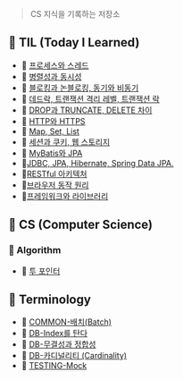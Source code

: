 > CS 지식을 기록하는 저장소 <p>


## 📌 TIL (Today I Learned)
- 🍪 [프로세스와 스레드](https://github.com/M1nKyu/CS-Studies/blob/main/TIL/%ED%94%84%EB%A1%9C%EC%84%B8%EC%8A%A4%EC%99%80%20%EC%8A%A4%EB%A0%88%EB%93%9C.md)
- 🍪 [병렬성과 동시성](https://github.com/M1nKyu/CS-Studies/blob/main/TIL/%EB%B3%91%EB%A0%AC%EC%84%B1(Parallelism)%EA%B3%BC%20%EB%8F%99%EC%8B%9C%EC%84%B1(Concurrency).md)
- 🍪 [블로킹과 논블로킹, 동기와 비동기](https://github.com/M1nKyu/CS-Studies/blob/main/00%20TIL/%EB%B8%94%EB%A1%9C%ED%82%B9%EA%B3%BC%20%EB%85%BC%EB%B8%94%EB%A1%9C%ED%82%B9%2C%20%EB%8F%99%EA%B8%B0%EC%99%80%20%EB%B9%84%EB%8F%99%EA%B8%B0.md)
- 🍪 [데드락, 트랜잭션 격리 레벨, 트랜잭션 락](https://github.com/M1nKyu/CS-Studies/blob/main/00%20TIL/%EB%8D%B0%EB%93%9C%EB%9D%BD%2C%20%ED%8A%B8%EB%9E%9C%EC%9E%AD%EC%85%98%20%EA%B2%A9%EB%A6%AC%20%EB%A0%88%EB%B2%A8%2C%20%ED%8A%B8%EB%9E%9C%EC%9E%AD%EC%85%98%20%EB%9D%BD%20%E2%98%85.md)
- 🍪 [DROP과 TRUNCATE, DELETE 차이](https://github.com/M1nKyu/CS-Studies/blob/main/00%20TIL/DROP%EA%B3%BC%20TRUNCATE%2C%20DELETE%20%EC%B0%A8%EC%9D%B4.md)
- 🍪 [HTTP와 HTTPS](https://github.com/M1nKyu/CS-Studies/blob/main/00%20TIL/HTTP%EC%99%80%20HTTPS.md)
- 🍪 [Map, Set, List](https://github.com/M1nKyu/CS-Studies/blob/main/00%20TIL/Map%2C%20Set%2C%20List.md)
- 🍪 [세션과 쿠키, 웹 스토리지](https://github.com/M1nKyu/CS-Studies/blob/main/00%20TIL/%EC%84%B8%EC%85%98%EA%B3%BC%20%EC%BF%A0%ED%82%A4%2C%20%EC%9B%B9%20%EC%8A%A4%ED%86%A0%EB%A6%AC%EC%A7%80.md)
- 🍪 [MyBatis와 JPA](https://github.com/M1nKyu/CS-Studies/blob/main/00%20TIL/MyBatis%EC%99%80%20JPA.md)
- 🍪[JDBC, JPA, Hibernate, Spring Data JPA.](https://github.com/M1nKyu/CS-Studies/blob/main/00%20TIL/JDBC%2C%20JPA%2C%20Hibernate%2C%20Spring%20Data%20JPA.md)
- 🍪[RESTful 아키텍처](https://github.com/M1nKyu/CS-Studies/blob/main/00%20TIL/RESTful%20%EC%95%84%ED%82%A4%ED%85%8D%EC%B2%98.md)
- 🍪[브라우저 동작 원리](https://github.com/M1nKyu/CS-Studies/blob/main/00%20TIL/%EB%B8%8C%EB%9D%BC%EC%9A%B0%EC%A0%80%20%EB%8F%99%EC%9E%91%20%EC%9B%90%EB%A6%AC.md)
- 🍪[프레임워크와 라이브러리](https://github.com/M1nKyu/CS-Studies/blob/main/00%20TIL/%ED%94%84%EB%A0%88%EC%9E%84%EC%9B%8C%ED%81%AC%EC%99%80%20%EB%9D%BC%EC%9D%B4%EB%B8%8C%EB%9F%AC%EB%A6%AC.md)


## 📌 CS (Computer Science)
### 🧠 Algorithm
- 🍪 [투 포인터](https://github.com/M1nKyu/CS-Studies/blob/main/01%20Algorithm/%ED%88%AC%20%ED%8F%AC%EC%9D%B8%ED%84%B0%20%EC%95%8C%EA%B3%A0%EB%A6%AC%EC%A6%98.md)

<!--
### 📊 Data-Structure

### 🌐 Network

### 💾 Database

### 💻 Computer-Architecture

### 🐧 Operating-System

### 🛠️ Software-Engineering -->


## 📌 Terminology
- 🍪 [COMMON-배치(Batch)](https://github.com/M1nKyu/CS-Studies/blob/main/10%20CS-Terminologies/COMMON-%EB%B0%B0%EC%B9%98(Batch).md)
- 🍪 [DB-Index를 탄다](https://github.com/M1nKyu/CS-Studies/blob/main/10%20CS-Terminologies/DB-Index%EB%A5%BC%20%ED%83%84%EB%8B%A4.md)
- 🍪 [DB-무결성과 정합성](https://github.com/M1nKyu/CS-Studies/blob/main/10%20CS-Terminologies/DB-%EB%AC%B4%EA%B2%B0%EC%84%B1%EA%B3%BC%20%EC%A0%95%ED%95%A9%EC%84%B1.md)
- 🍪 [DB-카디널리티 (Cardinality)](https://github.com/M1nKyu/CS-Studies/blob/main/10%20CS-Terminologies/DB-%EC%B9%B4%EB%94%94%EB%84%90%EB%A6%AC%ED%8B%B0%20(Cardinality).md)
- 🍪 [TESTING-Mock](https://github.com/M1nKyu/CS-Studies/blob/main/10%20CS-Terminologies/TESTING-Mock.md)
